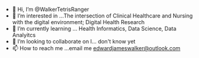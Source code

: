 - 👋 Hi, I’m @WalkerTetrisRanger
- 👀 I’m interested in ...The intersection of Clinical Healthcare and Nursing with the digital environment; Digital Health Research
- 🌱 I’m currently learning ... Health Informatics, Data Science, Data Analyitcs
- 💞️ I’m looking to collaborate on  I... don't know yet
- 📫 How to reach me ...email me edwardjameswalker@outlook.com

<!---
WalkerTetrisRanger/WalkerTetrisRanger is a ✨ special ✨ repository because its `README.md` (this file) appears on your GitHub profile.
You can click the Preview link to take a look at your changes.
--->
